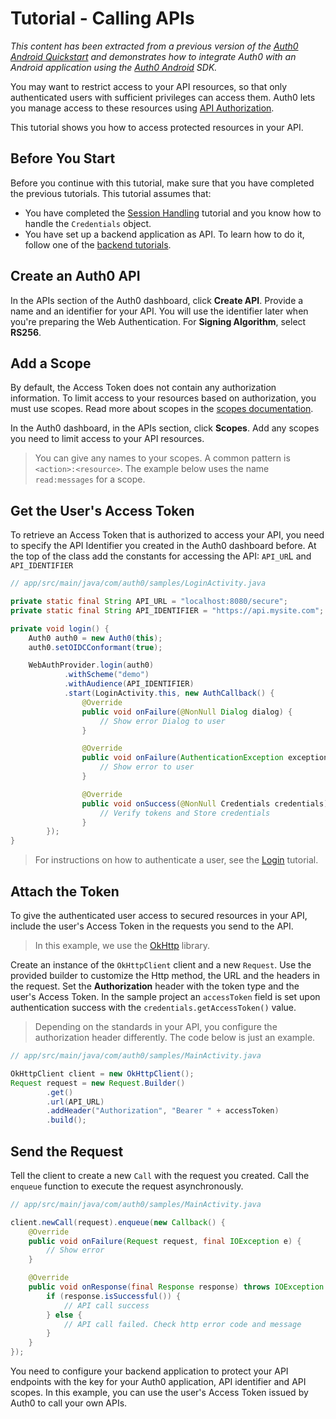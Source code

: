 # Tutorial - Calling APIs

_This content has been extracted from a previous version of the [Auth0 Android Quickstart](https://auth0.com/docs/quickstart/native/android) and demonstrates how to integrate Auth0 with an Android application using the [Auth0 Android](https://github.com/auth0/Auth0.Android) SDK._

You may want to restrict access to your API resources, so that only authenticated users with sufficient privileges can access them. Auth0 lets you manage access to these resources using [API Authorization](https://auth0.com/docs/authorization).

This tutorial shows you how to access protected resources in your API.

## Before You Start

Before you continue with this tutorial, make sure that you have completed the previous tutorials. This tutorial assumes that:
- You have completed the [Session Handling](../03-Session-Handling/TUTORIAL.md) tutorial and you know how to handle the `Credentials` object.
- You have set up a backend application as API. To learn how to do it, follow one of the [backend tutorials](https://auth0.com/docs/quickstart/backend).

## Create an Auth0 API

In the APIs section of the Auth0 dashboard, click **Create API**. Provide a name and an identifier for your API.
You will use the identifier later when you're preparing the Web Authentication.
For **Signing Algorithm**, select **RS256**.

## Add a Scope

By default, the Access Token does not contain any authorization information. To limit access to your resources based on authorization, you must use scopes. Read more about scopes in the [scopes documentation](https://auth0.com/docs/scopes).

In the Auth0 dashboard, in the APIs section, click **Scopes**. Add any scopes you need to limit access to your API resources.

> You can give any names to your scopes. A common pattern is `<action>:<resource>`. The example below uses the name `read:messages` for a scope.

## Get the User's Access Token

To retrieve an Access Token that is authorized to access your API, you need to specify the API Identifier you created in the Auth0 dashboard before. At the top of the class add the constants for accessing the API: `API_UR`L and `API_IDENTIFIER`

```java
// app/src/main/java/com/auth0/samples/LoginActivity.java

private static final String API_URL = "localhost:8080/secure";
private static final String API_IDENTIFIER = "https://api.mysite.com";

private void login() {
    Auth0 auth0 = new Auth0(this);
    auth0.setOIDCConformant(true);

    WebAuthProvider.login(auth0)
            .withScheme("demo")
            .withAudience(API_IDENTIFIER)
            .start(LoginActivity.this, new AuthCallback() {
                @Override
                public void onFailure(@NonNull Dialog dialog) {
                    // Show error Dialog to user
                }

                @Override
                public void onFailure(AuthenticationException exception) {
                    // Show error to user
                }

                @Override
                public void onSuccess(@NonNull Credentials credentials) {
                    // Verify tokens and Store credentials
                }
        });
}
```

> For instructions on how to authenticate a user, see the [Login](../00-Login/TUTORIAL.md) tutorial.

## Attach the Token

To give the authenticated user access to secured resources in your API, include the user's Access Token in the requests you send to the API.

> In this example, we use the [OkHttp](https://github.com/square/okhttp) library.

Create an instance of the `OkHttpClient` client and a new `Request`. Use the provided builder to customize the Http method, the URL and the headers in the request. Set the **Authorization** header with the token type and the user's Access Token. In the sample project an `accessToken` field is set upon authentication success with the `credentials.getAccessToken()` value.

> Depending on the standards in your API, you configure the authorization header differently. The code below is just an example.


```java
// app/src/main/java/com/auth0/samples/MainActivity.java

OkHttpClient client = new OkHttpClient();
Request request = new Request.Builder()
        .get()
        .url(API_URL)
        .addHeader("Authorization", "Bearer " + accessToken)
        .build();
```

## Send the Request

Tell the client to create a new `Call` with the request you created. Call the `enqueue` function to execute the request asynchronously.

```java
// app/src/main/java/com/auth0/samples/MainActivity.java

client.newCall(request).enqueue(new Callback() {
    @Override
    public void onFailure(Request request, final IOException e) {
        // Show error
    }

    @Override
    public void onResponse(final Response response) throws IOException {
        if (response.isSuccessful()) {
            // API call success
        } else {
            // API call failed. Check http error code and message
        }
    }
});
```

You need to configure your backend application to protect your API endpoints with the key for your Auth0 application, API identifier and API scopes. In this example, you can use the user's Access Token issued by Auth0 to call your own APIs.
